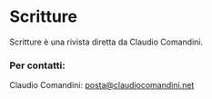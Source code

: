 # Scritture

Scritture &egrave;  una rivista diretta da Claudio Comandini.


### Per contatti:

Claudio Comandini:  posta@claudiocomandini.net




